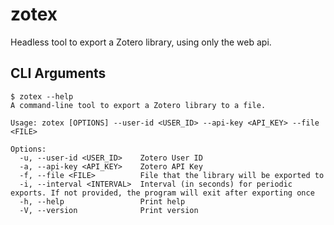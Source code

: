 # zotex
Headless tool to export a Zotero library, using only the web api.

## CLI Arguments
<!-- cli-help-start -->
```console
$ zotex --help
A command-line tool to export a Zotero library to a file.

Usage: zotex [OPTIONS] --user-id <USER_ID> --api-key <API_KEY> --file <FILE>

Options:
  -u, --user-id <USER_ID>    Zotero User ID
  -a, --api-key <API_KEY>    Zotero API Key
  -f, --file <FILE>          File that the library will be exported to
  -i, --interval <INTERVAL>  Interval (in seconds) for periodic exports. If not provided, the program will exit after exporting once
  -h, --help                 Print help
  -V, --version              Print version
```
<!-- cli-help-end -->

